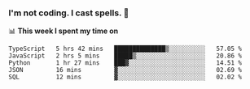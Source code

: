 ### I'm not coding. I cast spells. 🎩

📊 **This week I spent my time on**
<!--START_SECTION:waka-->
```text
TypeScript   5 hrs 42 mins   ██████████████▒░░░░░░░░░░   57.05 % 
JavaScript   2 hrs 5 mins    █████▒░░░░░░░░░░░░░░░░░░░   20.86 % 
Python       1 hr 27 mins    ███▓░░░░░░░░░░░░░░░░░░░░░   14.51 % 
JSON         16 mins         ▓░░░░░░░░░░░░░░░░░░░░░░░░   02.69 % 
SQL          12 mins         ▓░░░░░░░░░░░░░░░░░░░░░░░░   02.02 % 
```
<!--END_SECTION:waka-->
